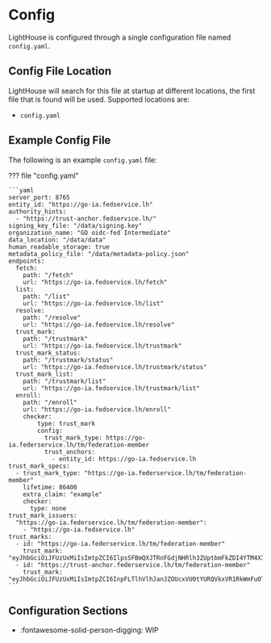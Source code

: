 # Config
LightHouse is configured through a single configuration file named `config.yaml`.

## Config File Location

LightHouse will search for this file at startup at different locations, the 
first file that is found will be used. Supported locations are:

- `config.yaml`

## Example Config File
The following is an example `config.yaml` file:

??? file "config.yaml"

    ```yaml
    server_port: 8765
    entity_id: "https://go-ia.fedservice.lh"
    authority_hints:
      - "https://trust-anchor.fedservice.lh/"
    signing_key_file: "/data/signing.key"
    organization_name: "GO oidc-fed Intermediate"
    data_location: "/data/data"
    human_readable_storage: true
    metadata_policy_file: "/data/metadata-policy.json"
    endpoints:
      fetch:
        path: "/fetch"
        url: "https://go-ia.fedservice.lh/fetch"
      list:
        path: "/list"
        url: "https://go-ia.fedservice.lh/list"
      resolve:
        path: "/resolve"
        url: "https://go-ia.fedservice.lh/resolve"
      trust_mark:
        path: "/trustmark"
        url: "https://go-ia.fedservice.lh/trustmark"
      trust_mark_status:
        path: "/trustmark/status"
        url: "https://go-ia.fedservice.lh/trustmark/status"
      trust_mark_list:
        path: "/trustmark/list"
        url: "https://go-ia.fedservice.lh/trustmark/list"
      enroll:
        path: "/enroll"
        url: "https://go-ia.fedservice.lh/enroll"
        checker:
            type: trust_mark
            config:
              trust_mark_type: https://go-ia.federservice.lh/tm/federation-member
              trust_anchors:
                - entity_id: https://go-ia.fedservice.lh
    trust_mark_specs:
      - trust_mark_type: "https://go-ia.federservice.lh/tm/federation-member"
        lifetime: 86400
        extra_claim: "example"
        checker:
          type: none
    trust_mark_issuers:
      "https://go-ia.federservice.lh/tm/federation-member":
        - "https://go-ia.fedservice.lh"
    trust_marks:
      - id: "https://go-ia.federservice.lh/tm/federation-member"
        trust_mark: "eyJhbGciOiJFUzUxMiIsImtpZCI6IlpsSFBmQXJTRnFGdjNHRlh3ZUptbmFkZDI4YTM4X3plcEJybEZkWHdIaTQiLCJ0eXAiOiJ0cnVzdC1tYXJrK2p3dCJ9.eyJleHAiOj..."
      - id: "https://trust-anchor.federservice.lh/tm/federation-member"
        trust_mark: "eyJhbGciOiJFUzUxMiIsImtpZCI6InpFLTlhVlhJanJZOUcxVU0tYURQVkxVR1RkWmFuOTk0NlJJUWhraWFjUVkiLCJ0eXAiOiJ0cnVzdC1tYXJrK2p3dCJ9.eyJleHAiO..."
    ```

## Configuration Sections

<div class="grid cards" markdown>

- :fontawesome-solid-person-digging: WIP

[//]: # (- [:material-server-network: Server]&#40;server.md&#41;)
[//]: # (- [:material-script-text: Logging]&#40;logging.md&#41;)
[//]: # (- [:simple-openid: Federation]&#40;federation.md&#41;)
[//]: # (- [:material-security: Auth]&#40;auth.md&#41;)
[//]: # (- [:material-cookie: Sessions]&#40;sessions.md&#41;)
[//]: # (- [:fontawesome-solid-person-digging: `debug_auth`]&#40;debug_auth.md&#41;)

</div>
